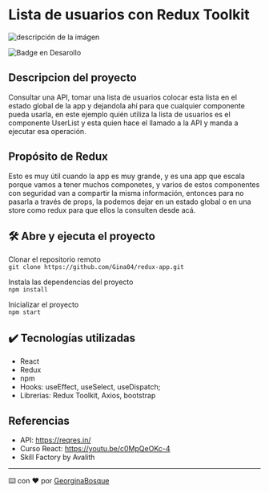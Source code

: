 # Lista de usuarios con Redux Toolkit

![descripción de la imágen](https://hybridheroes.de/blog/content/images/2022/03/redux-toolkit-1400.jpg)

![Badge en Desarollo](https://img.shields.io/badge/STATUS-Terminado-green)


## Descripcion del proyecto  
Consultar una API, tomar una lista de usuarios colocar esta lista en el estado global de la app 
y dejandola ahí para que cualquier componente pueda usarla, en este ejemplo quién utiliza la lista de usuarios
es el componente UserList y esta quien hace el llamado a la API y manda a ejecutar esa operación.

## Propósito de Redux  
Esto es muy útil cuando la app es muy grande, y es una app que escala porque vamos a tener muchos
componetes, y varios de estos componentes con seguridad van a compartir la misma información, entonces para no
pasarla a través de props, la podemos dejar en un estado global o en una store como redux para que ellos la consulten 
desde acá.

## 🛠️ Abre y ejecuta el proyecto

Clonar el repositorio remoto  
`git clone https://github.com/Gina04/redux-app.git`

Instala las dependencias del proyecto  
`npm install`

Inicializar el proyecto  
`npm start`
## :heavy_check_mark: Tecnologías utilizadas  
- React 
- Redux
- npm 
- Hooks: useEffect, useSelect, useDispatch;
- Librerias: Redux Toolkit, Axios, bootstrap

## Referencias 
- API: https://reqres.in/
- Curso React: https://youtu.be/c0MpQeOKc-4
- Skill Factory by Avalith 


---
⌨️ con ❤️ por [GeorginaBosque](https://github.com/Gina04) 

